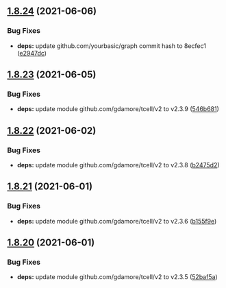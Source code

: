 ## [1.8.24](https://github.com/dds/aoc2019/compare/v1.8.23...v1.8.24) (2021-06-06)


### Bug Fixes

* **deps:** update github.com/yourbasic/graph commit hash to 8ecfec1 ([e2947dc](https://github.com/dds/aoc2019/commit/e2947dc4140baec531cfae3a539f412da0b526c5))



## [1.8.23](https://github.com/dds/aoc2019/compare/v1.8.22...v1.8.23) (2021-06-05)


### Bug Fixes

* **deps:** update module github.com/gdamore/tcell/v2 to v2.3.9 ([546b681](https://github.com/dds/aoc2019/commit/546b681cb1041c43ab75bbf8a68d4f8e19c92fa3))



## [1.8.22](https://github.com/dds/aoc2019/compare/v1.8.21...v1.8.22) (2021-06-02)


### Bug Fixes

* **deps:** update module github.com/gdamore/tcell/v2 to v2.3.8 ([b2475d2](https://github.com/dds/aoc2019/commit/b2475d26b5548be18029f9721f99202638b1fab8))



## [1.8.21](https://github.com/dds/aoc2019/compare/v1.8.20...v1.8.21) (2021-06-01)


### Bug Fixes

* **deps:** update module github.com/gdamore/tcell/v2 to v2.3.6 ([b155f9e](https://github.com/dds/aoc2019/commit/b155f9ea2e1a27ff63eec6876478cd741ab341b6))



## [1.8.20](https://github.com/dds/aoc2019/compare/v1.8.19...v1.8.20) (2021-06-01)


### Bug Fixes

* **deps:** update module github.com/gdamore/tcell/v2 to v2.3.5 ([52baf5a](https://github.com/dds/aoc2019/commit/52baf5a15c901d2828059a050b41f9f1409fab36))



